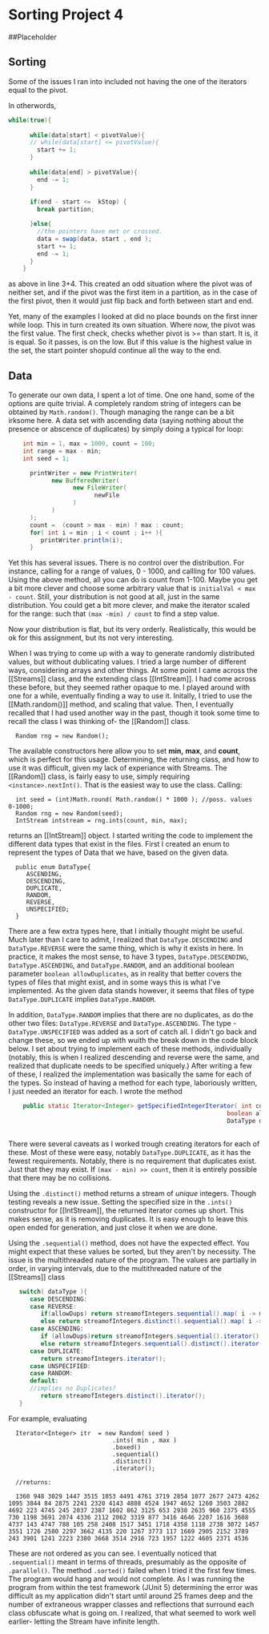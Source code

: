 
# Sorting Project 4

##Placeholder


## Sorting

Some of the issues I ran into included not having the one of the iterators equal to the pivot.  

In otherwords, 

```java
while(true){
  
      while(data[start] < pivotValue){
      // while(data[start] <= pivotValue){
        start += 1;
      }
  
      while(data[end] > pivotValue){
        end -= 1;
      }
  
      if(end - start <=  kStop) {
        break partition;

      }else{
        //the pointers have met or crossed.
        data = swap(data, start , end );
        start += 1;
        end -= 1;
      }
    }
```

as above in line 3+4.  This created an odd situation where the pivot was of neither set, and if the pivot was the first item in a partition, as in the case of the first pivot, then it would just flip back and forth between start and end.

Yet, many of the examples I looked at did no place bounds on the first inner while loop.  This in turn created its own situation.  Where now, the pivot was the first value.  The first check, checks whether pivot is >= than start.  It is, it is equal.  So it passes, is on the low.  But if this value is the highest value in the set, the start pointer shopuld continue all the way to the end.

## Data

To generate our own data, I spent a lot of time.  One one hand, some of the options are quite trivial.  A completely random string of integers can be obtained by `Math.random()`.  Though managing the range can be a bit irksome here.  A data set with ascending data (saying nothing about the presence or abscence of duplicates) by simply doing a typical for loop:

```java
    int min = 1, max = 1000, count = 100;
    int range = max - min;
    int seed = 1;

      printWriter = new PrintWriter(
            new BufferedWriter(
                  new FileWriter(
                        newFile
                  )
            )
      );
      count =  (count > max - min) ? max : count;
      for( int i = min ; i < count ; i++ ){
         printWriter.println(i);         
      }
```

Yet this has several issues.  There is no control over the distribution.  For instance, calling for a range of values, 0 - 1000, and callling for 100 values.  Using the above method, all you can do is count from 1-100.  Maybe you get a bit more clever and choose some arbitrary value that is `initialVal < max - count`.  Still, your distribution is not good at all, just in the same distribution.  You could get a bit more clever, and make the iterator scaled for the range: such that `(max -min) / count` to find a step value. 

Now your distribution is flat, but its very orderly.  Realistically, this would be ok for this assignment, but its not very interesting.  

When I was trying to come up with a way to generate randomly distributed values, but without dublicating values.  I tried a large number of different ways, considering arrays and other things.  At some point I came across the [[Streams<T>]] class, and the extending class [[IntStream]].  I had come across these before, but they seemed rather opaque to me. I played around with one for a while, eventually finding a way to use it.  Initally, I tried to use the [[Math.random()]] method, and scaling that value.  Then, I eventually recalled that I had used another way in the past, though it took some time to recall the class I was thinking of- the [[Random]] class.  

      Random rng = new Random();

 The available constructors here allow you to set **min,** **max**, and **count**, which is perfect for this usage.  Determining, the returning class, and how to use it was difficult, given my lack of experiance with Streams.  The [[Random]] class, is fairly easy to use, simply requiring `<instance>.nextInt()`.  That is the easiest way to use the class.  Calling:

      int seed = (int)Math.round( Math.random() * 1000 ); //poss. values 0-1000;
      Random rng = new Random(seed);
      IntStream intstream = rng.ints(count, min, max);

returns an [[IntStream]] object.  I started writing the code to implement the different data types that exist in the files.  First I created an enum to represent the types of Data that we have, based on the given data.  

      public enum DataType{
         ASCENDING,
         DESCENDING,
         DUPLICATE,
         RANDOM,
         REVERSE,
         UNSPECIFIED;
      }
   
There are a few extra types here, that I initially thought might be useful.  Much later than I care to admit, I realized that `DataType.DESCENDING` and `DataType.REVERSE` were the same thing, which is why it exists in here.  In practice, it makes the most sense, to have 3 types, `DataType.DESCENDING`, `DataType.ASCENDING`, and `DataType.RANDOM`, and an additional boolean parameter `boolean allowDuplicates`, as in reality that better covers the types of files that might exist, and in some ways this is what I've implemented.  As the given data stands however, it seems that files of type `DataType.DUPLICATE` implies `DataType.RANDOM`.  

In addition, `DataType.RANDOM` implies that there are no duplicates, as do the other two files: `DataType.REVERSE` and  `DataType.ASCENDING`.   The type -`DataType.UNSPECIFIED` was added as a sort of catch all.  I didn't go back and change these, so we ended up with wuith the break down in the code block below.  I set about trying to implement each of these methods, individually (notably, this is when I realized descending and reverse were the same, and realized that duplicate needs to be specified uniquely.)  After writing a few of these, I realized the implementation  was basically the same for each of the types.  So instead of having a method for each type, laboriously written, I just needed an iterator for each.  I wrote the method   
  
  ```java
      public static Iterator<Integer> getSpecifiedIntegerIterator( int count, int min, int max,
                                                               boolean allowDups,
                                                               DataType dataType ){ }
                                                               
```

There were several caveats as I worked trough creating iterators for each of these. Most of these were easy, notably `DataType.DUPLICATE`, as it has the fewest requirements.  Notably, there is no requirement that duplicates exist.  Just that they may exist.   If `(max - min) >> count`, then it is entirely possible that there may be no collisions.  

Using the `.distinct()` method returns a stream of *unique* integers.  Though testing reveals a new issue.  Setting the specified size in the `.ints()` constructor for [[IntStream]], the returned iterator comes up short.  This makes sense, as it is removing duplicates.  It is easy enough to leave this open ended for generation, and just close it when we are done.  

Using the `.sequential()` method, does not have the expected effect.  You might expect that these values be sorted, but they aren't by necessity.  The issue is the multithreaded nature of the program.  The values are partially in order, in varying intervals, due to the multithreaded nature of the [[Streams]] class


```java
   switch( dataType ){
      case DESCENDING:
      case REVERSE:
         if(allowDups) return streamofIntegers.sequential().map( i -> max - i - 1 ).iterator();
         else return streamofIntegers.distinct().sequential().map( i -> max - i - 1 ).iterator();
      case ASCENDING:
         if (allowDups)return streamofIntegers.sequential().iterator();
         else return streamofIntegers.sequential().distinct().iterator();
      case DUPLICATE:
         return streamofIntegers.iterator();
      case UNSPECIFIED:
      case RANDOM:
      default:
      //implies no Duplicates?
         return streamofIntegers.distinct().iterator();
   }
```

For example, evaluating 

      Iterator<Integer> itr  = new Random( seed )
                                 .ints( min , max )
                                 .boxed()
                                 .sequential()
                                 .distinct()
                                 .iterator();
                                 
      //returns:

      1360 948 3029 1447 3515 1053 4491 4761 3719 2854 1077 2677 2473 4262 1095 3844 84 2875 2241 2320 4143 4888 4524 1947 4652 1260 3503 2882 4692 223 4745 245 2037 2387 1602 862 3125 653 2938 2635 960 2375 4555 730 1198 3691 2074 4336 2112 2062 3319 877 3416 4646 2207 1616 3608 4737 143 4747 788 105 258 2408 1517 3451 1718 4358 1118 2738 3072 1457 3551 1726 2580 2297 3662 4135 220 1267 3773 117 1669 2905 2152 3789 243 3901 1241 2223 2380 3668 3514 2916 723 1957 1222 4605 2371 4536 

These are not ordered as you can see.  I eventually noticed that `.sequential()` meant in terms of threads, presumably as the opposite of `.parallel()`.  The method `.sorted()` failed when I tried it the first few times.  The program would hang and would not complete.  As I was running the program from within the test framework (JUnit 5) determining the error was difficult as my application didn't start until around 25 frames deep and the number of extraneous wrapper classes and reflections that surround each class obfuscate what is going on.   I realized, that what seemed to work well earlier- letting the Stream have infinite length.